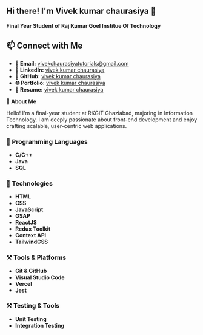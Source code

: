## Hi there! I'm Vivek kumar chaurasiya 👋
**Final Year Student of Raj Kumar Goel Institue Of Technology**

## 📫 Connect with Me

- **📧 Email:** [vivekchaurasiyatutorials@gmail.com](mailto:vivekchaurasiyatutorials@gmail.com)
- **🔗 LinkedIn:** [vivek kumar chaurasiya](https://www.linkedin.com/in/vivekkumarchaurasiya12/)
- **💼 GitHub:** [vivek kumar chaurasiya](https://github.com/vivekchaurasiya12)
- **🌐 Portfolio:**  [vivek kumar chaurasiya](https://vivekchaurasiya12.github.io/Portfolio/)
- **💼 Resume:**  [vivek kumar chaurasiya](https://drive.google.com/file/d/1uMFIWWNLdGjf3w6NGwpZOr9dVkTuoUXX/view?usp=sharing)

**🌟 About Me**

Hello! I'm a final-year student at RKGIT Ghaziabad, majoring in Information Technology. I am deeply passionate about front-end development and enjoy crafting scalable, user-centric web applications.

### 🎯 Programming Languages

* **C/C++**
* **Java**
* **SQL**

### 🚀 Technologies

* **HTML**
* **CSS**
* **JavaScript**
* **GSAP**
* **ReactJS**
* **Redux Toolkit**
* **Context API**
* **TailwindCSS**
  
### ⚒️ Tools & Platforms

* **Git & GitHub**
* **Visual Studio Code**
* **Vercel**
* **Jest**

### ⚒️ Testing & Tools
* **Unit Testing**
* **Integration Testing**


